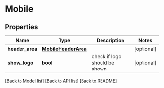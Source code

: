 # Mobile

## Properties
Name | Type | Description | Notes
------------ | ------------- | ------------- | -------------
**header_area** | [**MobileHeaderArea**](MobileHeaderArea.md) |  | [optional] 
**show_logo** | **bool** | check if logo should be shown | [optional] 

[[Back to Model list]](../README.md#documentation-for-models) [[Back to API list]](../README.md#documentation-for-api-endpoints) [[Back to README]](../README.md)


